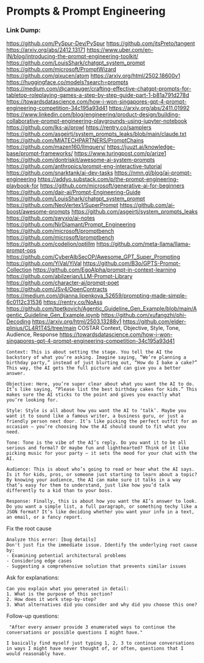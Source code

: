 # Prompts & Prompt Engineering

### Link Dump:
https://github.com/PySpur-Dev/PySpur
https://github.com/itsPreto/tangent
https://arxiv.org/abs/2412.13171
https://www.uber.com/en-IN/blog/introducing-the-prompt-engineering-toolkit/
https://github.com/LouisShark/chatgpt_system_prompt
https://github.com/microsoft/PromptWizard
https://github.com/qixucen/atom
https://arxiv.org/html/2502.18600v1
https://huggingface.co/models?search=prompts
https://medium.com/@camauger/crafting-effective-chatgpt-prompts-for-tabletop-roleplaying-games-a-step-by-step-guide-part-1-b81a791d278d
https://towardsdatascience.com/how-i-won-singapores-gpt-4-prompt-engineering-competition-34c195a93d41
https://arxiv.org/abs/2411.01992
https://www.linkedin.com/blog/engineering/product-design/building-collaborative-prompt-engineering-playgrounds-using-jupyter-notebook
https://github.com/lks-ai/prowl
https://rentry.co/samplers
https://github.com/asgeirtj/system_prompts_leaks/blob/main/claude.txt
https://github.com/MIATECHPARTNERS/PromptChains
https://github.com/mazen160/llmquery/
https://juuzt.ai/knowledge-base/prompt-frameworks/
https://www.turingpost.com/p/arize1
https://github.com/dontriskit/awesome-ai-system-prompts
https://github.com/anthropics/prompt-eng-interactive-tutorial
https://github.com/snarktank/ai-dev-tasks
https://nmn.gl/blog/ai-prompt-engineering
https://addyo.substack.com/p/the-prompt-engineering-playbook-for
https://github.com/microsoft/generative-ai-for-beginners
https://github.com/dair-ai/Prompt-Engineering-Guide
https://github.com/LouisShark/chatgpt_system_prompt
https://github.com/NeoVertex1/SuperPrompt
https://github.com/ai-boost/awesome-prompts
https://github.com/asgeirtj/system_prompts_leaks
https://github.com/swyxio/ai-notes
https://github.com/NirDiamant/Prompt_Engineering
https://github.com/microsoft/promptbench
https://github.com/microsoft/promptbench
https://github.com/codelion/optillm
https://github.com/meta-llama/llama-prompt-ops
https://github.com/CyberAlbSecOP/Awesome_GPT_Super_Prompting
https://github.com/YiVal/YiVal
https://github.com/B3o/GPTS-Prompt-Collection
https://github.com/EgoAlpha/prompt-in-context-learning
https://github.com/abilzerian/LLM-Prompt-Library
https://github.com/character-ai/prompt-poet
https://github.com/JSv4/OpenContracts
https://medium.com/@janna.lipenkova_52659/prompting-made-simple-6c0112c31536
https://rentry.co/NoAss
https://github.com/tpetkovich/Agentic_Guideline_Gen_Example/blob/main/Agentic_Guideline_Gen_Example.ipynb
https://github.com/xufangzhi/phi-Decoding
    https://arxiv.org/html/2503.13288v1
https://github.com/elder-plinius/CL4R1T4S/tree/main
COSTAR
Context, Objective, Style, Tone, Audience, Response
https://towardsdatascience.com/how-i-won-singapores-gpt-4-prompt-engineering-competition-34c195a93d41
```
Context: This is about setting the stage. You tell the AI the backstory of what you’re asking. Imagine saying, “We’re planning a birthday party,” instead of just blurting out, “How do I bake a cake?” This way, the AI gets the full picture and can give you a better answer.

Objective: Here, you’re super clear about what you want the AI to do. It’s like saying, “Please list the best birthday cakes for kids.” This makes sure the AI sticks to the point and gives you exactly what you’re looking for.

Style: Style is all about how you want the AI to ‘talk’. Maybe you want it to sound like a famous writer, a business guru, or just a friendly person next door. It’s like picking the perfect outfit for an occasion — you’re choosing how the AI should sound to fit what you need.

Tone: Tone is the vibe of the AI’s reply. Do you want it to be all serious and formal? Or maybe fun and lighthearted? Think of it like picking music for your party — it sets the mood for your chat with the AI.

Audience: This is about who’s going to read or hear what the AI says. Is it for kids, pros, or someone just starting to learn about a topic? By knowing your audience, the AI can make sure it talks in a way that’s easy for them to understand, just like how you’d talk differently to a kid than to your boss.

Response: Finally, this is about how you want the AI’s answer to look. Do you want a simple list, a full paragraph, or something techy like a JSON format? It’s like deciding whether you want your info in a text, an email, or a fancy report.
```


Fix the root cause
```
Analyze this error: [bug details]
Don't just fix the immediate issue. Identify the underlying root cause by:
- Examining potential architectural problems
- Considering edge cases
- Suggesting a comprehensive solution that prevents similar issues
```


Ask for explanations:
```
Can you explain what you generated in detail:
1. What is the purpose of this section?
2. How does it work step-by-step?
3. What alternatives did you consider and why did you choose this one?
```

Follow-up questions:
```
 "After every answer provide 3 enumerated ways to continue the conversations or possible questions I might have."

I basically find myself just typing 1, 2, 3 to continue conversations in ways I might have never thought of, or often, questions that I would reasonably have. 
```